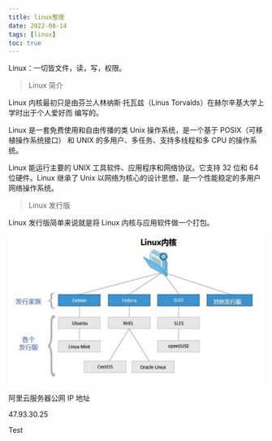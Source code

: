 ```yaml
---
title: linux整理
date: 2022-08-14
tags: [linux]
toc: true
---
```


Linux：一切皆文件，读，写，权限。

> Linux 简介

Linux 内核最初只是由芬兰人林纳斯·托瓦兹（Linus Torvalds）在赫尔辛基大学上学时出于个人爱好而 编写的。

Linux 是一套免费使用和自由传播的类 Unix 操作系统，是一个基于 POSIX（可移植操作系统接口） 和 UNIX 的多用户、多任务、支持多线程和多 CPU 的操作系统。

<!--more-->

Linux 能运行主要的 UNIX 工具软件、应用程序和网络协议。它支持 32 位和 64 位硬件。Linux 继承了 Unix 以网络为核心的设计思想，是一个性能稳定的多用户网络操作系统。

> Linux 发行版

Linux 发行版简单来说就是将 Linux 内核与应用软件做一个打包。

<img src="linux/image-20210808203403279.png" alt="image-20210808203403279" style="zoom:80%;" />

阿里云服务器公网 IP 地址

47.93.30.25

Test

